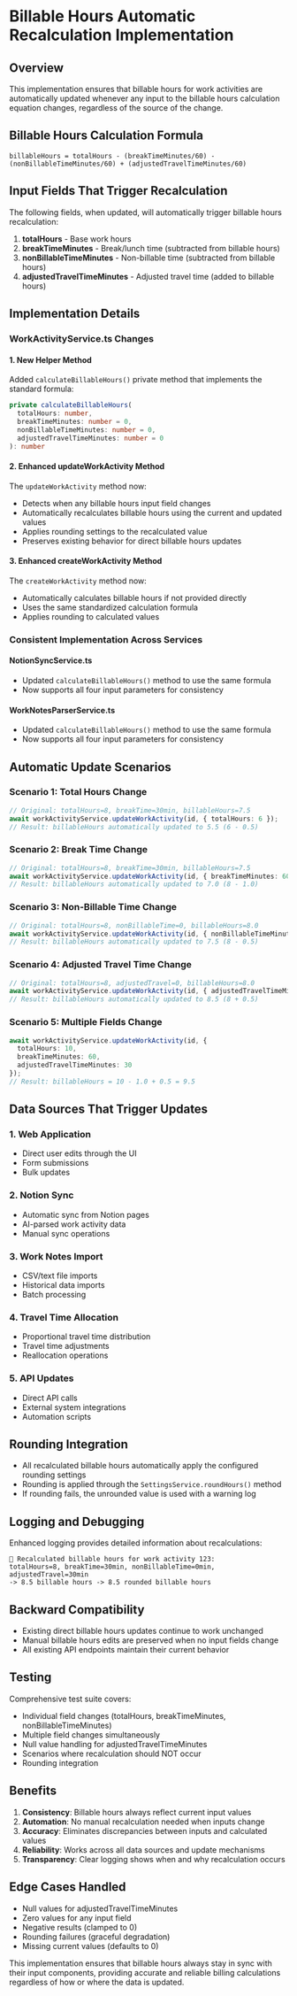 # Billable Hours Automatic Recalculation Implementation

## Overview
This implementation ensures that billable hours for work activities are automatically updated whenever any input to the billable hours calculation equation changes, regardless of the source of the change.

## Billable Hours Calculation Formula
```
billableHours = totalHours - (breakTimeMinutes/60) - (nonBillableTimeMinutes/60) + (adjustedTravelTimeMinutes/60)
```

## Input Fields That Trigger Recalculation
The following fields, when updated, will automatically trigger billable hours recalculation:

1. **totalHours** - Base work hours
2. **breakTimeMinutes** - Break/lunch time (subtracted from billable hours)
3. **nonBillableTimeMinutes** - Non-billable time (subtracted from billable hours)
4. **adjustedTravelTimeMinutes** - Adjusted travel time (added to billable hours)

## Implementation Details

### WorkActivityService.ts Changes

#### 1. New Helper Method
Added `calculateBillableHours()` private method that implements the standard formula:
```typescript
private calculateBillableHours(
  totalHours: number,
  breakTimeMinutes: number = 0,
  nonBillableTimeMinutes: number = 0,
  adjustedTravelTimeMinutes: number = 0
): number
```

#### 2. Enhanced updateWorkActivity Method
The `updateWorkActivity` method now:
- Detects when any billable hours input field changes
- Automatically recalculates billable hours using the current and updated values
- Applies rounding settings to the recalculated value
- Preserves existing behavior for direct billable hours updates

#### 3. Enhanced createWorkActivity Method
The `createWorkActivity` method now:
- Automatically calculates billable hours if not provided directly
- Uses the same standardized calculation formula
- Applies rounding to calculated values

### Consistent Implementation Across Services

#### NotionSyncService.ts
- Updated `calculateBillableHours()` method to use the same formula
- Now supports all four input parameters for consistency

#### WorkNotesParserService.ts
- Updated `calculateBillableHours()` method to use the same formula
- Now supports all four input parameters for consistency

## Automatic Update Scenarios

### Scenario 1: Total Hours Change
```typescript
// Original: totalHours=8, breakTime=30min, billableHours=7.5
await workActivityService.updateWorkActivity(id, { totalHours: 6 });
// Result: billableHours automatically updated to 5.5 (6 - 0.5)
```

### Scenario 2: Break Time Change
```typescript
// Original: totalHours=8, breakTime=30min, billableHours=7.5
await workActivityService.updateWorkActivity(id, { breakTimeMinutes: 60 });
// Result: billableHours automatically updated to 7.0 (8 - 1.0)
```

### Scenario 3: Non-Billable Time Change
```typescript
// Original: totalHours=8, nonBillableTime=0, billableHours=8.0
await workActivityService.updateWorkActivity(id, { nonBillableTimeMinutes: 30 });
// Result: billableHours automatically updated to 7.5 (8 - 0.5)
```

### Scenario 4: Adjusted Travel Time Change
```typescript
// Original: totalHours=8, adjustedTravel=0, billableHours=8.0
await workActivityService.updateWorkActivity(id, { adjustedTravelTimeMinutes: 30 });
// Result: billableHours automatically updated to 8.5 (8 + 0.5)
```

### Scenario 5: Multiple Fields Change
```typescript
await workActivityService.updateWorkActivity(id, {
  totalHours: 10,
  breakTimeMinutes: 60,
  adjustedTravelTimeMinutes: 30
});
// Result: billableHours = 10 - 1.0 + 0.5 = 9.5
```

## Data Sources That Trigger Updates

### 1. Web Application
- Direct user edits through the UI
- Form submissions
- Bulk updates

### 2. Notion Sync
- Automatic sync from Notion pages
- AI-parsed work activity data
- Manual sync operations

### 3. Work Notes Import
- CSV/text file imports
- Historical data imports
- Batch processing

### 4. Travel Time Allocation
- Proportional travel time distribution
- Travel time adjustments
- Reallocation operations

### 5. API Updates
- Direct API calls
- External system integrations
- Automation scripts

## Rounding Integration
- All recalculated billable hours automatically apply the configured rounding settings
- Rounding is applied through the `SettingsService.roundHours()` method
- If rounding fails, the unrounded value is used with a warning log

## Logging and Debugging
Enhanced logging provides detailed information about recalculations:
```
🧮 Recalculated billable hours for work activity 123: 
totalHours=8, breakTime=30min, nonBillableTime=0min, adjustedTravel=30min 
-> 8.5 billable hours -> 8.5 rounded billable hours
```

## Backward Compatibility
- Existing direct billable hours updates continue to work unchanged
- Manual billable hours edits are preserved when no input fields change
- All existing API endpoints maintain their current behavior

## Testing
Comprehensive test suite covers:
- Individual field changes (totalHours, breakTimeMinutes, nonBillableTimeMinutes)
- Multiple field changes simultaneously
- Null value handling for adjustedTravelTimeMinutes
- Scenarios where recalculation should NOT occur
- Rounding integration

## Benefits
1. **Consistency**: Billable hours always reflect current input values
2. **Automation**: No manual recalculation needed when inputs change
3. **Accuracy**: Eliminates discrepancies between inputs and calculated values
4. **Reliability**: Works across all data sources and update mechanisms
5. **Transparency**: Clear logging shows when and why recalculation occurs

## Edge Cases Handled
- Null values for adjustedTravelTimeMinutes
- Zero values for any input field
- Negative results (clamped to 0)
- Rounding failures (graceful degradation)
- Missing current values (defaults to 0)

This implementation ensures that billable hours always stay in sync with their input components, providing accurate and reliable billing calculations regardless of how or where the data is updated.